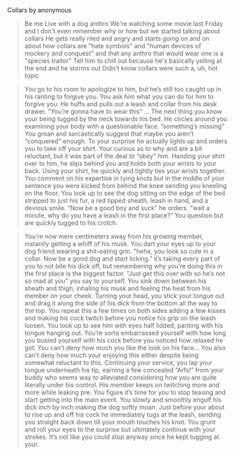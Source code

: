 Collars by anonymous

>Be me
>Live with a dog anthro
>We're watching some movie last Friday and I don't even remember why or how but we started talking about collars
>He gets really riled and angry and starts going on and on about how collars are "hate symbols" and "human devices of mockery and conquest" and that any anthro that would wear one is a "species traitor"
>Tell him to chill out because he's basically yelling at the end and he storms out
Didn't know collars were such a, uh, hot topic

>You go to his room to apologize to him, but he’s still too caught up in his ranting to forgive you.
>You ask him what you can do for him to forgive you.
>He huffs and pulls out a leash and collar from his desk drawer.
>”You’re gonna have to wear this”
>…
>The next thing you know your being tugged by the neck towards his bed.
>He circles around you examining your body with a questionable face.
>”something’s missing”
>You groan and sarcastically suggest that maybe you aren’t “conquered” enough.
>To your surprise he actually lights up and orders you to take off your shirt.
>Your curious as to why and are a bit reluctant, but it was part of the deal to “obey” him.
>Handing your shirt over to him, he slips behind you and holds both your wrists to your back.
>Using your shirt, he quickly and tightly ties your wrists together.
>You comment on his expertise in tying knots but in the middle of your sentence you were kicked from behind the knee sending you kneeling on the floor.
>You look up to see the dog sitting on the edge of the bed stripped to just his fur, a red tipped sheath, leash in hand, and a devious smile.
>”Now be a good boy and suck” he orders.
>”wait a minute, why do you have a leash in the first place?” You question but are quickly tugged to his crotch.

>You’re now mere centimeters away from his growing member, instantly getting a whiff of his musk.
>You dart your eyes up to your dog friend wearing a shit-eating grin.
>”hehe, you look so cute in a collar. Now be a good dog and start licking.”
>it’s taking every part of you to not bite his dick off, but remembering why you’re doing this in the first place is the biggest factor.
>”Just get this over with so he’s not so mad at you” you say to yourself.
>You sink down between his sheath and thigh, inhaling his musk and feeling the heat from his member on your cheek.
>Turning your head, you stick your tongue out and drag it along the side of his dick from the bottom all the way to the top.
>You repeat this a few times on both sides adding a few kisses and making his cock twitch before you notice his grip on the leash loosen.
>You look up to see him with eyes half lidded, panting with his tongue hanging out.
>You’re sorta embarrassed yourself with how long you busied yourself with his cock before you noticed how relaxed he got.
>You can’t deny how much you like the look on his face… You also can’t deny how much your enjoying this either despite being somewhat reluctant to this.
>Continuing your service, you lap your tongue underneath his tip, earning a few concealed “Arfs!” from your buddy who seems way to alleviated considering how you are quite literally under his control.
>His member keeps on twitching more and more while leaking pre.
>You figure it’s time for you to stop teasing and start getting into the main event.
>You slowly and smoothly engulf his dick inch by inch making the dog softly moan.
>Just before your about to rise up and off his cock he immediately tugs at the leash, sending you straight back down till your mouth touches his knot.
>You grunt and roll your eyes to the surprise but ultimately continue with your strokes. It’s not like you could stop anyway since he kept tugging at your.